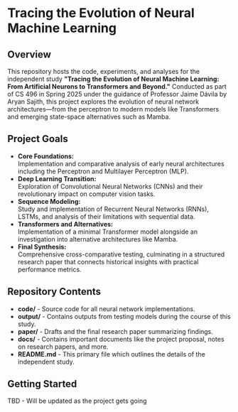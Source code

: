 # Tracing the Evolution of Neural Machine Learning

## Overview
This repository hosts the code, experiments, and analyses for the independent study **"Tracing the Evolution of Neural Machine Learning: From Artificial Neurons to Transformers and Beyond."** Conducted as part of CS 496 in Spring 2025 under the guidance of Professor Jaime Dávila by Aryan Sajith, this project explores the evolution of neural network architectures—from the perceptron to modern models like Transformers and emerging state-space alternatives such as Mamba.

## Project Goals
- **Core Foundations:**  
  Implementation and comparative analysis of early neural architectures including the Perceptron and Multilayer Perceptron (MLP).
- **Deep Learning Transition:**  
  Exploration of Convolutional Neural Networks (CNNs) and their revolutionary impact on computer vision tasks.
- **Sequence Modeling:**  
  Study and implementation of Recurrent Neural Networks (RNNs), LSTMs, and analysis of their limitations with sequential data.
- **Transformers and Alternatives:**  
  Implementation of a minimal Transformer model alongside an investigation into alternative architectures like Mamba.
- **Final Synthesis:**  
  Comprehensive cross-comparative testing, culminating in a structured research paper that connects historical insights with practical performance metrics.

## Repository Contents
- **code/** - Source code for all neural network implementations.
- **output/** - Contains outputs from testing models during the course of this study.
- **paper/** - Drafts and the final research paper summarizing findings.
- **docs/** - Contains important documents like the project proposal, notes on research papers, and more.
- **README.md** - This primary file which outlines the details of the independent study.

## Getting Started
TBD - Will be updated as the project gets going
